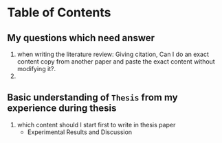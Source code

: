 # Table of Contents


## My questions which need answer
1. when writing the literature review: Giving citation, Can I do an exact content copy from another paper and paste the exact content without modifying it?. 
2. 

## Basic understanding of `Thesis` from my experience during thesis 
1. which content should I start first to write in thesis paper
   - Experimental Results and Discussion  
